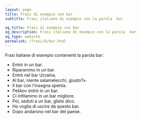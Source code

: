 ```yaml
---
layout: page
title: Frasi di esempio con bar 
subtitle: Frasi italiane di esempio con la parola  bar

og_title: Frasi di esempio con bar 
og_description: Frasi italiane di esempio con la parola  bar
og_type: website
permalink: /frasi/b/bar.html
---
```


Frasi italiane di esempio contenenti la parola bar:


- Entrò in un bar.
- Riparammo in un bar.
- Entrò nel bar Ucraina.
- Al bar, niente salamelecchi, giusto?».
- Il bar con l'insegna spenta.
- Peškov entrò in un bar.
- Ci infilammo in un bar migliore.
- Poi, seduti a un bar, glielo dico.
- Ho voglia di uscire da questo bar.
- Dopo andarono nel bar del paese.
